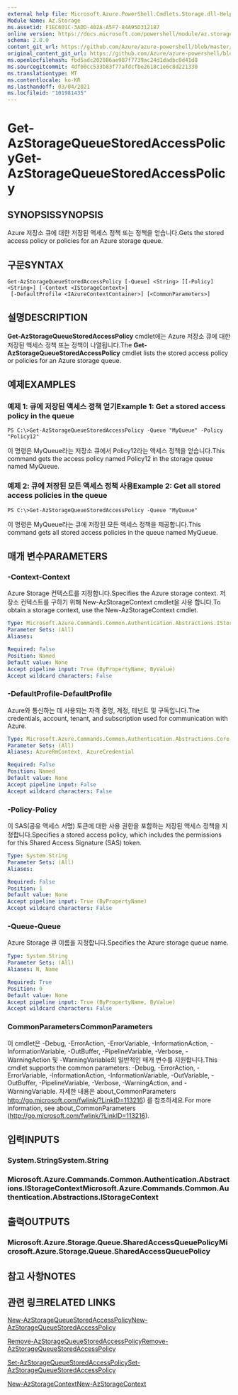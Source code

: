 ```yaml
---
external help file: Microsoft.Azure.PowerShell.Cmdlets.Storage.dll-Help.xml
Module Name: Az.Storage
ms.assetid: F1EC601C-3ADD-402A-A5F7-84A95D312187
online version: https://docs.microsoft.com/powershell/module/az.storage/get-azstoragequeuestoredaccesspolicy
schema: 2.0.0
content_git_url: https://github.com/Azure/azure-powershell/blob/master/src/Storage/Storage.Management/help/Get-AzStorageQueueStoredAccessPolicy.md
original_content_git_url: https://github.com/Azure/azure-powershell/blob/master/src/Storage/Storage.Management/help/Get-AzStorageQueueStoredAccessPolicy.md
ms.openlocfilehash: fbd5adc202886ae987f7739ac24d1dadbc0d41d8
ms.sourcegitcommit: 4dfb0cc533b83f77afdcfbe2618c1e6c8d221330
ms.translationtype: MT
ms.contentlocale: ko-KR
ms.lasthandoff: 03/04/2021
ms.locfileid: "101981435"
---
```

# <span data-ttu-id="2411a-101">Get-AzStorageQueueStoredAccessPolicy</span><span class="sxs-lookup"><span data-stu-id="2411a-101">Get-AzStorageQueueStoredAccessPolicy</span></span>

## <span data-ttu-id="2411a-102">SYNOPSIS</span><span class="sxs-lookup"><span data-stu-id="2411a-102">SYNOPSIS</span></span>
<span data-ttu-id="2411a-103">Azure 저장소 큐에 대한 저장된 액세스 정책 또는 정책을 얻습니다.</span><span class="sxs-lookup"><span data-stu-id="2411a-103">Gets the stored access policy or policies for an Azure storage queue.</span></span>

## <span data-ttu-id="2411a-104">구문</span><span class="sxs-lookup"><span data-stu-id="2411a-104">SYNTAX</span></span>

```
Get-AzStorageQueueStoredAccessPolicy [-Queue] <String> [[-Policy] <String>] [-Context <IStorageContext>]
 [-DefaultProfile <IAzureContextContainer>] [<CommonParameters>]
```

## <span data-ttu-id="2411a-105">설명</span><span class="sxs-lookup"><span data-stu-id="2411a-105">DESCRIPTION</span></span>
<span data-ttu-id="2411a-106">**Get-AzStorageQueueStoredAccessPolicy** cmdlet에는 Azure 저장소 큐에 대한 저장된 액세스 정책 또는 정책이 나열됩니다.</span><span class="sxs-lookup"><span data-stu-id="2411a-106">The **Get-AzStorageQueueStoredAccessPolicy** cmdlet lists the stored access policy or policies for an Azure storage queue.</span></span>

## <span data-ttu-id="2411a-107">예제</span><span class="sxs-lookup"><span data-stu-id="2411a-107">EXAMPLES</span></span>

### <span data-ttu-id="2411a-108">예제 1: 큐에 저장된 액세스 정책 얻기</span><span class="sxs-lookup"><span data-stu-id="2411a-108">Example 1: Get a stored access policy in the queue</span></span>
```
PS C:\>Get-AzStorageQueueStoredAccessPolicy -Queue "MyQueue" -Policy "Policy12"
```

<span data-ttu-id="2411a-109">이 명령은 MyQueue라는 저장소 큐에서 Policy12라는 액세스 정책을 얻습니다.</span><span class="sxs-lookup"><span data-stu-id="2411a-109">This command gets the access policy named Policy12 in the storage queue named MyQueue.</span></span>

### <span data-ttu-id="2411a-110">예제 2: 큐에 저장된 모든 액세스 정책 사용</span><span class="sxs-lookup"><span data-stu-id="2411a-110">Example 2: Get all stored access policies in the queue</span></span>
```
PS C:\>Get-AzStorageQueueStoredAccessPolicy -Queue "MyQueue"
```

<span data-ttu-id="2411a-111">이 명령은 MyQueue라는 큐에 저장된 모든 액세스 정책을 제공합니다.</span><span class="sxs-lookup"><span data-stu-id="2411a-111">This command gets all stored access policies in the queue named MyQueue.</span></span>

## <span data-ttu-id="2411a-112">매개 변수</span><span class="sxs-lookup"><span data-stu-id="2411a-112">PARAMETERS</span></span>

### <span data-ttu-id="2411a-113">-Context</span><span class="sxs-lookup"><span data-stu-id="2411a-113">-Context</span></span>
<span data-ttu-id="2411a-114">Azure Storage 컨텍스트를 지정합니다.</span><span class="sxs-lookup"><span data-stu-id="2411a-114">Specifies the Azure storage context.</span></span>
<span data-ttu-id="2411a-115">저장소 컨텍스트를 구하기 위해 New-AzStorageContext cmdlet을 사용 합니다.</span><span class="sxs-lookup"><span data-stu-id="2411a-115">To obtain a storage context, use the New-AzStorageContext cmdlet.</span></span>

```yaml
Type: Microsoft.Azure.Commands.Common.Authentication.Abstractions.IStorageContext
Parameter Sets: (All)
Aliases:

Required: False
Position: Named
Default value: None
Accept pipeline input: True (ByPropertyName, ByValue)
Accept wildcard characters: False
```

### <span data-ttu-id="2411a-116">-DefaultProfile</span><span class="sxs-lookup"><span data-stu-id="2411a-116">-DefaultProfile</span></span>
<span data-ttu-id="2411a-117">Azure와 통신하는 데 사용되는 자격 증명, 계정, 테넌트 및 구독입니다.</span><span class="sxs-lookup"><span data-stu-id="2411a-117">The credentials, account, tenant, and subscription used for communication with Azure.</span></span>

```yaml
Type: Microsoft.Azure.Commands.Common.Authentication.Abstractions.Core.IAzureContextContainer
Parameter Sets: (All)
Aliases: AzureRmContext, AzureCredential

Required: False
Position: Named
Default value: None
Accept pipeline input: False
Accept wildcard characters: False
```

### <span data-ttu-id="2411a-118">-Policy</span><span class="sxs-lookup"><span data-stu-id="2411a-118">-Policy</span></span>
<span data-ttu-id="2411a-119">이 SAS(공유 액세스 서명) 토큰에 대한 사용 권한을 포함하는 저장된 액세스 정책을 지정합니다.</span><span class="sxs-lookup"><span data-stu-id="2411a-119">Specifies a stored access policy, which includes the permissions for this Shared Access Signature (SAS) token.</span></span>

```yaml
Type: System.String
Parameter Sets: (All)
Aliases:

Required: False
Position: 1
Default value: None
Accept pipeline input: True (ByPropertyName)
Accept wildcard characters: False
```

### <span data-ttu-id="2411a-120">-Queue</span><span class="sxs-lookup"><span data-stu-id="2411a-120">-Queue</span></span>
<span data-ttu-id="2411a-121">Azure Storage 큐 이름을 지정합니다.</span><span class="sxs-lookup"><span data-stu-id="2411a-121">Specifies the Azure storage queue name.</span></span>

```yaml
Type: System.String
Parameter Sets: (All)
Aliases: N, Name

Required: True
Position: 0
Default value: None
Accept pipeline input: True (ByPropertyName, ByValue)
Accept wildcard characters: False
```

### <span data-ttu-id="2411a-122">CommonParameters</span><span class="sxs-lookup"><span data-stu-id="2411a-122">CommonParameters</span></span>
<span data-ttu-id="2411a-123">이 cmdlet은 -Debug, -ErrorAction, -ErrorVariable, -InformationAction, -InformationVariable, -OutBuffer, -PipelineVariable, -Verbose, -WarningAction 및 -WarningVariable의 일반적인 매개 변수를 지원합니다.</span><span class="sxs-lookup"><span data-stu-id="2411a-123">This cmdlet supports the common parameters: -Debug, -ErrorAction, -ErrorVariable, -InformationAction, -InformationVariable, -OutVariable, -OutBuffer, -PipelineVariable, -Verbose, -WarningAction, and -WarningVariable.</span></span> <span data-ttu-id="2411a-124">자세한 내용은 about_CommonParameters http://go.microsoft.com/fwlink/?LinkID=113216) 를 참조하세요.</span><span class="sxs-lookup"><span data-stu-id="2411a-124">For more information, see about_CommonParameters (http://go.microsoft.com/fwlink/?LinkID=113216).</span></span>

## <span data-ttu-id="2411a-125">입력</span><span class="sxs-lookup"><span data-stu-id="2411a-125">INPUTS</span></span>

### <span data-ttu-id="2411a-126">System.String</span><span class="sxs-lookup"><span data-stu-id="2411a-126">System.String</span></span>

### <span data-ttu-id="2411a-127">Microsoft.Azure.Commands.Common.Authentication.Abstractions.IStorageContext</span><span class="sxs-lookup"><span data-stu-id="2411a-127">Microsoft.Azure.Commands.Common.Authentication.Abstractions.IStorageContext</span></span>

## <span data-ttu-id="2411a-128">출력</span><span class="sxs-lookup"><span data-stu-id="2411a-128">OUTPUTS</span></span>

### <span data-ttu-id="2411a-129">Microsoft.Azure.Storage.Queue.SharedAccessQueuePolicy</span><span class="sxs-lookup"><span data-stu-id="2411a-129">Microsoft.Azure.Storage.Queue.SharedAccessQueuePolicy</span></span>

## <span data-ttu-id="2411a-130">참고 사항</span><span class="sxs-lookup"><span data-stu-id="2411a-130">NOTES</span></span>

## <span data-ttu-id="2411a-131">관련 링크</span><span class="sxs-lookup"><span data-stu-id="2411a-131">RELATED LINKS</span></span>

[<span data-ttu-id="2411a-132">New-AzStorageQueueStoredAccessPolicy</span><span class="sxs-lookup"><span data-stu-id="2411a-132">New-AzStorageQueueStoredAccessPolicy</span></span>](./New-AzStorageQueueStoredAccessPolicy.md)

[<span data-ttu-id="2411a-133">Remove-AzStorageQueueStoredAccessPolicy</span><span class="sxs-lookup"><span data-stu-id="2411a-133">Remove-AzStorageQueueStoredAccessPolicy</span></span>](./Remove-AzStorageQueueStoredAccessPolicy.md)

[<span data-ttu-id="2411a-134">Set-AzStorageQueueStoredAccessPolicy</span><span class="sxs-lookup"><span data-stu-id="2411a-134">Set-AzStorageQueueStoredAccessPolicy</span></span>](./Set-AzStorageQueueStoredAccessPolicy.md)

[<span data-ttu-id="2411a-135">New-AzStorageContext</span><span class="sxs-lookup"><span data-stu-id="2411a-135">New-AzStorageContext</span></span>](./New-AzStorageContext.md)


